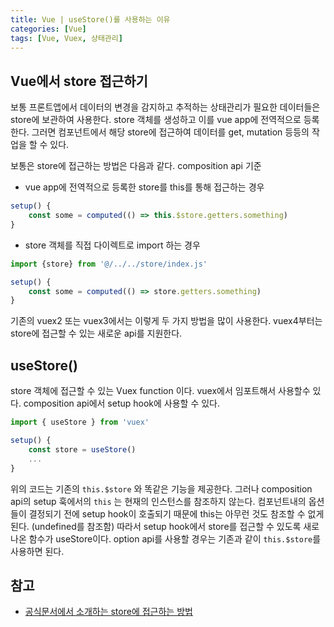 ```yaml
---
title: Vue | useStore()를 사용하는 이유  
categories: [Vue]
tags: [Vue, Vuex, 상태관리]
---
```


## Vue에서 store 접근하기 

보통 프론트앱에서 데이터의 변경을 감지하고 추적하는 상태관리가 필요한 데이터들은 store에 보관하여 사용한다. store 객체를 생성하고 이를 vue app에 전역적으로 등록한다. 그러면 컴포넌트에서 해당 store에 접근하여 데이터를 get, mutation 등등의 작업을 할 수 있다. 

보통은 store에 접근하는 방법은 다음과 같다. composition api 기준

- vue app에 전역적으로 등록한 store를 this를 통해 접근하는 경우 
  
```javascript 
setup() {
    const some = computed(() => this.$store.getters.something)
}
```

- store 객체를 직접 다이렉트로 import 하는 경우 
```javascript
import {store} from '@/../../store/index.js'

setup() {
    const some = computed(() => store.getters.something)
}
```

기존의 vuex2 또는 vuex3에서는 이렇게 두 가지 방법을 많이 사용한다. vuex4부터는 store에 접근할 수 있는 새로운 api를 지원한다. 

## useStore() 

store 객체에 접근할 수 있는 Vuex function 이다. vuex에서 임포트해서 사용할수 있다. composition api에서 setup hook에 사용할 수 있다.


```javascript 
import { useStore } from 'vuex'

setup() {
    const store = useStore()
    ...
}
```

위의 코드는 기존의 `this.$store` 와 똑같은 기능을 제공한다. 그러나 composition api의 setup 훅에서의 `this` 는 현재의 인스턴스를 참조하지 않는다. 컴포넌트내의 옵션들이 결정되기 전에 setup hook이 호출되기 때문에 this는 아무런 것도 참조할 수 없게 된다. (undefined를 참조함) 따라서 setup hook에서 store를 접근할 수 있도록 새로 나온 함수가 useStore이다. option api를 사용할 경우는 기존과 같이 `this.$store`를 사용하면 된다. 

## 참고 

- [공식문서에서 소개하는 store에 접근하는 방법](https://vuex.vuejs.org/guide/composition-api.html#accessing-state-and-getters)
